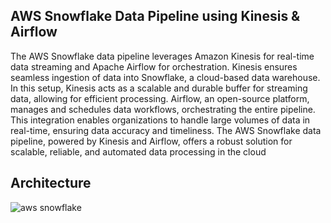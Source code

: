 ## AWS Snowflake Data Pipeline using Kinesis & Airflow 

The AWS Snowflake data pipeline leverages Amazon Kinesis for real-time data streaming and Apache Airflow for orchestration. Kinesis ensures seamless ingestion of data into Snowflake, a cloud-based data warehouse. In this setup, Kinesis acts as a scalable and durable buffer for streaming data, allowing for efficient processing. Airflow, an open-source platform, manages and schedules data workflows, orchestrating the entire pipeline. This integration enables organizations to handle large volumes of data in real-time, ensuring data accuracy and timeliness. The AWS Snowflake data pipeline, powered by Kinesis and Airflow, offers a robust solution for scalable, reliable, and automated data processing in the cloud

## Architecture

![aws snowflake](https://github.com/laijupjoy/AWS-Snowflake-Data-Pipeline-using-kinesis-and-Airflow/assets/87544051/3bebdc99-e743-406e-b993-953b5e6086e6)
